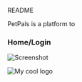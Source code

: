 README

PetPals is a platform to

### Home/Login

![Screenshot](Home.png)

<img src="./assets/logo.png" alt="My cool logo"/>
